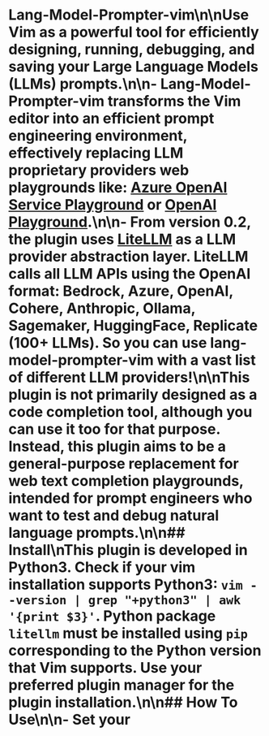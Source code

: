 # Lang-Model-Prompter-vim\n\nUse Vim as a powerful tool for efficiently designing, running, debugging, and saving your Large Language Models (LLMs) prompts.\n\n- Lang-Model-Prompter-vim transforms the Vim editor into an efficient prompt engineering environment, effectively replacing LLM proprietary providers web playgrounds like: [Azure OpenAI Service Playground](https:\/\/oai.azure.com\/{portal\/) or [OpenAI Playground](https:\/\/platform.openai.com\/playground).\n\n- From version 0.2, the plugin uses [LiteLLM](https:\/\/github.com\/BerriAI\/litellm) as a LLM provider abstraction layer.  LiteLLM calls all LLM APIs using the OpenAI format: Bedrock, Azure, OpenAI, Cohere, Anthropic, Ollama, Sagemaker, HuggingFace, Replicate (100+ LLMs). So you can use lang-model-prompter-vim with a vast list of different LLM providers!\n\nThis plugin is not primarily designed as a code completion tool, although you can use it too for that purpose. Instead, this plugin aims to be a general-purpose replacement for web text completion playgrounds, intended for prompt engineers who want to test and debug natural language prompts.\n\n## Install\nThis plugin is developed in Python3. Check if your vim installation supports Python3: `vim --version | grep "+python3" | awk '{print $3}'`. Python package `litellm` must be installed using `pip` corresponding to the Python version that Vim supports. Use your preferred plugin manager for the plugin installation.\n\n## How To Use\n\n- Set your